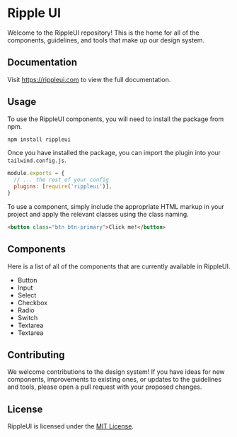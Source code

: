 # Ripple UI

Welcome to the RippleUI repository! This is the home for all of the components, guidelines, and tools that make up our design system.

## Documentation

Visit https://rippleui.com to view the full documentation.


## Usage

To use the RippleUI components, you will need to install the package from npm.

```bash
npm install rippleui
```

Once you have installed the package, you can import the plugin into your `tailwind.config.js`.

```js
module.exports = {
  // ... the rest of your config
  plugins: [require('rippleui')],
}
```

To use a component, simply include the appropriate HTML markup in your project and apply the relevant classes using the class naming.

```html
<button class="btn btn-primary">Click me!</button>
```

## Components

Here is a list of all of the components that are currently available in RippleUI.

- Button
- Input
- Select
- Checkbox
- Radio
- Switch
- Textarea
- Textarea


## Contributing

We welcome contributions to the design system! If you have ideas for new components, improvements to existing ones, or updates to the guidelines and tools, please open a pull request with your proposed changes.

## License

RippleUI is licensed under the [MIT License](LICENSE).